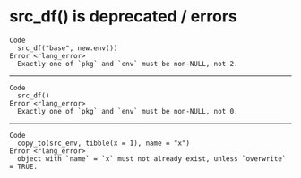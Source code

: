 # src_df() is deprecated / errors

    Code
      src_df("base", new.env())
    Error <rlang_error>
      Exactly one of `pkg` and `env` must be non-NULL, not 2.

---

    Code
      src_df()
    Error <rlang_error>
      Exactly one of `pkg` and `env` must be non-NULL, not 0.

---

    Code
      copy_to(src_env, tibble(x = 1), name = "x")
    Error <rlang_error>
      object with `name` = `x` must not already exist, unless `overwrite` = TRUE.

